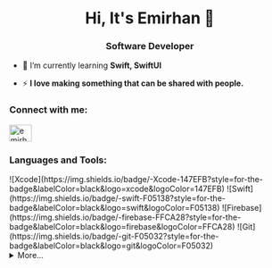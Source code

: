 <h1 align="center">Hi, It's Emirhan 👋</h1>
<h3 align="center">Software Developer</h3>

- 🌱 I’m currently learning **Swift, SwiftUI**

- ⚡ **I love making something that can be shared with people.**

<h3 align="left">Connect with me:</h3>
<p align="left">
<a href="https://linkedin.com/in/emirhanzeyrek" target="blank"><img align="center" src="https://raw.githubusercontent.com/rahuldkjain/github-profile-readme-generator/master/src/images/icons/Social/linked-in-alt.svg" alt="emirhanzeyrek" height="30" width="40" /></a>
</p>

<h3 align="left">Languages and Tools:</h3>
![Xcode](https://img.shields.io/badge/-Xcode-147EFB?style=for-the-badge&labelColor=black&logo=xcode&logoColor=147EFB)
![Swift](https://img.shields.io/badge/-swift-F05138?style=for-the-badge&labelColor=black&logo=swift&logoColor=F05138)
![Firebase](https://img.shields.io/badge/-firebase-FFCA28?style=for-the-badge&labelColor=black&logo=firebase&logoColor=FFCA28)
![Git](https://img.shields.io/badge/-git-F05032?style=for-the-badge&labelColor=black&logo=git&logoColor=F05032)


<details>
  <summary>More...</summary>
  <p><img align="center" src="https://github-readme-streak-stats.herokuapp.com/?user=emirhanzeyrekk&" alt="emirhanzeyrekk" /></p>
  <p>&nbsp;<img align="center" src="https://github-readme-stats.vercel.app/api?username=emirhanzeyrekk&show_icons=true&locale=en" alt="emirhanzeyrekk" /></p>
  <p><img align="left" src="https://github-readme-stats.vercel.app/api/top-langs?username=emirhanzeyrekk&show_icons=true&locale=en&layout=compact" alt="emirhanzeyrekk" /></p>
</details>

